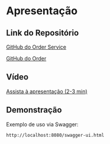 # Apresentação

## Link do Repositório

[GitHub do Order Service](https://github.com/tpenha05/store-order-service)

[GitHub do Order](https://github.com/tpenha05/store-order)

## Vídeo

[Assista à apresentação (2-3 min)](https://youtu.be/dPUG_w2jBmU)

## Demonstração

Exemplo de uso via Swagger:
```
http://localhost:8080/swagger-ui.html
```
